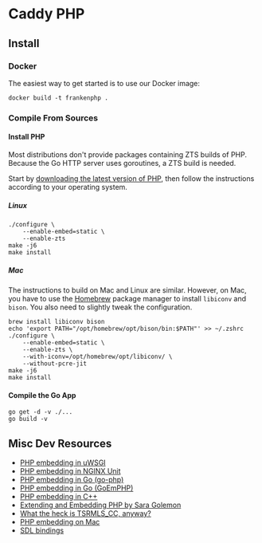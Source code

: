 # Caddy PHP


## Install

### Docker

The easiest way to get started is to use our Docker image:

```
docker build -t frankenphp .
```

### Compile From Sources

#### Install PHP

Most distributions don't provide packages containing ZTS builds of PHP.
Because the Go HTTP server uses goroutines, a ZTS build is needed.

Start by [downloading the latest version of PHP](https://www.php.net/downloads.php),
then follow the instructions according to your operating system.

##### Linux

```
./configure \
    --enable-embed=static \
    --enable-zts
make -j6
make install
```

##### Mac

The instructions to build on Mac and Linux are similar.
However, on Mac, you have to use the [Homebrew](https://brew.sh/) package manager to install `libiconv` and `bison`.
You also need to slightly tweak the configuration.

```
brew install libiconv bison
echo 'export PATH="/opt/homebrew/opt/bison/bin:$PATH"' >> ~/.zshrc
./configure \
    --enable-embed=static \
    --enable-zts \
    --with-iconv=/opt/homebrew/opt/libiconv/ \
    --without-pcre-jit
make -j6
make install
```

#### Compile the Go App

```
go get -d -v ./...
go build -v
```

## Misc Dev Resources

* [PHP embedding in uWSGI](https://github.com/unbit/uwsgi/blob/master/plugins/php/php_plugin.c)
* [PHP embedding in NGINX Unit](https://github.com/nginx/unit/blob/master/src/nxt_php_sapi.c)
* [PHP embedding in Go (go-php)](https://github.com/deuill/go-php)
* [PHP embedding in Go (GoEmPHP)](https://github.com/mikespook/goemphp)
* [PHP embedding in C++](https://gist.github.com/paresy/3cbd4c6a469511ac7479aa0e7c42fea7)
* [Extending and Embedding PHP by Sara Golemon](https://books.google.fr/books?id=zMbGvK17_tYC&pg=PA254&lpg=PA254#v=onepage&q&f=false)
* [What the heck is TSRMLS_CC, anyway?](http://blog.golemon.com/2006/06/what-heck-is-tsrmlscc-anyway.html)
* [PHP embedding on Mac](https://gist.github.com/jonnywang/61427ffc0e8dde74fff40f479d147db4)
* [SDL bindings](https://pkg.go.dev/github.com/veandco/go-sdl2@v0.4.21/sdl#Main)
